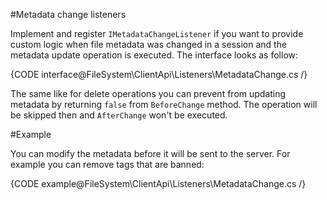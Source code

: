 ﻿#Metadata change listeners

Implement and register `IMetadataChangeListener` if you want to provide custom logic when file metadata was changed in a session and
the metadata update operation is executed. The interface looks as follow:

{CODE interface@FileSystem\ClientApi\Listeners\MetadataChange.cs /}

The same like for delete operations you can prevent from updating metadata by returning `false` from `BeforeChange` method. The operation will be skipped then
and `AfterChange` won't be executed.

#Example

You can modify the metadata before it will be sent to the server. For example you can remove tags that are banned:

{CODE example@FileSystem\ClientApi\Listeners\MetadataChange.cs /}